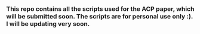 ### This repo contains all the scripts used for the ACP paper, which will be submitted soon. The scripts are for personal use only :). I will be updating very soon. 
